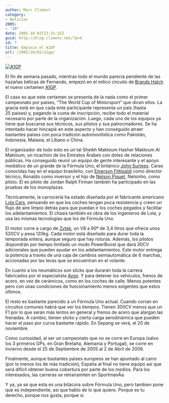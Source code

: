 ```yaml
---
author: Marc Climent
category:
- Noticias
2005:
- "10"
date: 2005-10-02T23:31:15Z
guid: http://blog.climens.net/?p=4
id: 7
title: Empieza el A1GP
url: /2005/10/02/a1gp/
---
```


[![A1GP](http://upload.wikimedia.org/wikipedia/en/d/d1/A1GP_logo_Powered_by_Ferrari_2008-09.jpg)](http://es.wikipedia.org/wiki/A1_Grand_Prix)
  
El fin de semana pasado, mientras todo el mundo parecía pendiente de las hazañas bélicas de Fernando, empezó en el mítico circuito de [Brands Hatch](http://www.brandshatch.co.uk/) el nuevo certamen [A1GP](http://es.wikipedia.org/wiki/A1_Grand_Prix).
  
El caso es que este certamen se presenta de la nada como el primer campeonato por paí­ses, &#8220;The World Cup of Motorsport&#8221; que dicen ellos. La gracia está en que cada ente participante representa un país (hasta 25 países) y, pagando la cuota de inscripción, recibe todo el material necesario por parte de la organización. Luego, cada uno de los equipos ya tiene que buscarse sus técnicos, sus pilotos y sus patrocinadores. Se ha intentado hacer hincapié en este aspecto y han conseguido atraer bastantes países con poca tradición automovilística como Pakistán, Indonesia, Malasia, el Lí­bano o China.

<!--more-->


  
El organizador de todo esto es un tal Sheikh Maktoum Hasher Maktoum Al Maktoum, un ricachón de los Emiratos Árabes con dotes de relaciones públicas. Ha conseguido reunir un equipo de gente interesante y el apoyo mediático de un grande de la Fórmula Uno, el británico [John Surtees](http://es.wikipedia.org/wiki/John_Surtees). Caras conocidas hay en el equipo brasileño, con [Emerson Fittipaldi](http://es.wikipedia.org/wiki/Emerson_Fittipaldi) como director técnico, Ronaldo como inversor y el hijo de [Nelson Piquet](http://es.wikipedia.org/wiki/Nelson_Piquet), Nelsinho, como piloto. El ex piloto de Jordan Ralph Firman también ha participado en las pruebas de los monoplazas.

Técnicamente, la carrocería ha estado diseñada por el fabricante americano [Lola Cars](http://www.lolacars.com/), pensando en que los coches tengan poca resistencia y creen un flujo de aire limpio detrás para que puedan ir los coches pegados y facilitar los adelantamientos. El chasis también es obra de los ingenieros de Lola, y usa las mismas tecnologías que los de Fórmula Uno.
  
El motor corre a cargo de [Zytek](http://www.zytekgroup.co.uk/), un V8 a 90º de 3,4 litros que ofrece unos 520CV y pesa 120kg. Cada motor está diseñado para durar toda la temporada entera, aunque seguro que hay roturas. Además, los pilotos dispondrán por tiempo limitado un modo PowerBoost que dará 30CV adicionales que pueden ayudar en los adelantamientos. Este motor entrega la potencia a través de una caja de cambios semiautomática de 6 marchas, accionadas por las levas que se encuentran en el volante.
  
En cuanto a los neumáticos son slicks que durarán toda la carrera fabricados por el especialista [Avon](http://www.avonracing.com). Y para detener los vehículos, frenos de acero, en vez de cerámicos, como en los coches de calle. Menos potentes pero con unas condiciones de funcionamiento menos exigentes que estos últimos.
  
El resto es bastante parecido a un Fórmula Uno actual. Cuando corran en circuitos comunes habrá que ver los tiempos. Tienen 300CV menos que un F1 por lo que serán más lentos en general y frenos de acero que alargan las frenadas. A cambio, tienen slicks y cierta carga aerodinámica que pueden hacer el paso por curva bastante rápido. En Sepang se verá, el 20 de noviembre.

Como curiosidad, al ser un campeonato que no se corre en Europa (salvo los 3 primeros GPs, en Gran Bretaña, Alemania y Portugal), se corre en invierno desde el 25 de Septiembre de 2005 al 2 de Abril de 2006.

Finalmente, aunque bastantes países europeos se han apuntado al carro (por lo menos los de más tradición), España al final no tiene equipo así que será difícil obtener buena cobertura por parte de los medios. Para los interesados, las carreras se retransmiten en SportmanÃ­a.
  
Y ya, ya sé que esta es una bitácora sobre Fórmula Uno, pero tambien pone que es independiente, así que hablo de lo que quiero. Porque es tu derecho, porque nos gusta, porque sí.